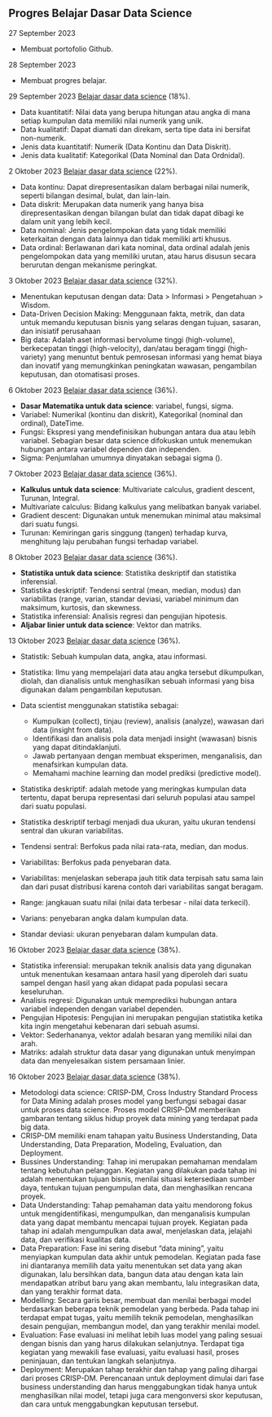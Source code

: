 ## Progres Belajar Dasar Data Science

27 September 2023
- Membuat portofolio Github.

28 September 2023
- Membuat progres belajar.

29 September 2023
[Belajar dasar data science](https://www.dicoding.com/academies/615) (18%).
- Data kuantitatif: Nilai data yang berupa hitungan atau angka di mana setiap kumpulan data memiliki nilai numerik yang unik.
- Data kualitatif: Dapat diamati dan direkam, serta tipe data ini bersifat non-numerik.
- Jenis data kuantitatif: Numerik (Data Kontinu dan Data Diskrit).
- Jenis data kualitatif: Kategorikal (Data Nominal dan Data Ordnidal).

2 Oktober 2023
[Belajar dasar data science](https://www.dicoding.com/academies/615) (22%).
- Data kontinu: Dapat direpresentasikan dalam berbagai nilai numerik, seperti bilangan desimal, bulat, dan lain-lain.
- Data diskrit: Merupakan data numerik yang hanya bisa direpresentasikan dengan bilangan bulat dan tidak dapat dibagi ke dalam unit yang lebih kecil.
- Data nominal: Jenis pengelompokan data yang tidak memiliki keterkaitan dengan data lainnya dan tidak memiliki arti khusus.
- Data ordinal: Berlawanan dari kata nominal, data ordinal adalah jenis pengelompokan data yang memiliki urutan, atau harus disusun secara berurutan dengan mekanisme peringkat.

3 Oktober 2023
[Belajar dasar data science](https://www.dicoding.com/academies/615) (32%).
- Menentukan keputusan dengan data: Data > Informasi > Pengetahuan > Wisdom.
- Data-Driven Decision Making: Menggunaan fakta, metrik, dan data untuk memandu keputusan bisnis yang selaras dengan tujuan, sasaran, dan inisiatif perusahaan
- Big data: Adalah aset informasi bervolume tinggi (high-volume), berkecepatan tinggi (high-velocity), dan/atau beragam tinggi (high-variety) yang menuntut bentuk pemrosesan informasi yang hemat biaya dan inovatif yang memungkinkan peningkatan wawasan, pengambilan keputusan, dan otomatisasi proses.

6 Oktober 2023
[Belajar dasar data science](https://www.dicoding.com/academies/615) (36%).
- **Dasar Matematika untuk data science**: variabel, fungsi, sigma.
- Variabel: Numerikal (kontinu dan diskrit), Kategorikal (nominal dan ordinal), DateTime.
- Fungsi: Ekspresi yang mendefinisikan hubungan antara dua atau lebih variabel. Sebagian besar data science difokuskan untuk menemukan hubungan antara variabel dependen dan independen.
- Sigma: Penjumlahan umumnya dinyatakan sebagai sigma ().

7 Oktober 2023
[Belajar dasar data science](https://www.dicoding.com/academies/615) (36%).
- **Kalkulus untuk data science**: Multivariate calculus, gradient descent, Turunan, Integral.
- Multivariate calculus: Bidang kalkulus yang melibatkan banyak variabel.
- Gradient descent: Digunakan untuk menemukan minimal atau maksimal dari suatu fungsi.
- Turunan: Kemiringan garis singgung (tangen) terhadap kurva, menghitung laju perubahan fungsi terhadap variabel.

8 Oktober 2023
[Belajar dasar data science](https://www.dicoding.com/academies/615) (36%).
- **Statistika untuk data science**: Statistika deskriptif dan statistika inferensial.
- Statistika deskriptif: Tendensi sentral (mean, median, modus) dan variabilitas (range, varian, standar deviasi, variabel minimum dan maksimum, kurtosis, dan skewness.
- Statistika inferensial: Analisis regresi dan pengujian hipotesis.
- **Aljabar linier untuk data science**: Vektor dan matriks.

13 Oktober 2023
[Belajar dasar data science](https://www.dicoding.com/academies/615) (36%).
- Statistik: Sebuah kumpulan data, angka, atau informasi.
- Statistika: Ilmu yang mempelajari data atau angka tersebut dikumpulkan, diolah, dan dianalisis untuk menghasilkan sebuah informasi yang bisa digunakan dalam pengambilan keputusan.
- Data scientist menggunakan statistika sebagai:
  - Kumpulkan (collect), tinjau (review), analisis (analyze), wawasan dari data (insight from data).
  - Identifikasi dan analisis pola data menjadi insight (wawasan) bisnis yang dapat ditindaklanjuti.
  - Jawab pertanyaan dengan membuat eksperimen, menganalisis, dan menafsirkan kumpulan data.
  - Memahami machine learning dan model prediksi (predictive model).
 
- Statistika deskriptif: adalah metode yang meringkas kumpulan data tertentu, dapat berupa representasi dari seluruh populasi atau sampel dari suatu populasi.
- Statistika deskriptif terbagi menjadi dua ukuran, yaitu ukuran tendensi sentral dan ukuran variabilitas.
- Tendensi sentral: Berfokus pada nilai rata-rata, median, dan modus.
- Variabilitas: Berfokus pada penyebaran data.

- Variabilitas: menjelaskan seberapa jauh titik data terpisah satu sama lain dan dari pusat distribusi karena contoh dari variabilitas sangat beragam.
- Range: jangkauan suatu nilai (nilai data terbesar - nilai data terkecil).
- Varians: penyebaran angka dalam kumpulan data.
- Standar deviasi: ukuran penyebaran dalam kumpulan data.

16 Oktober 2023
[Belajar dasar data science](https://www.dicoding.com/academies/615) (38%).
- Statistika inferensial: merupakan teknik analisis data yang digunakan untuk menentukan kesamaan antara hasil yang diperoleh dari suatu sampel dengan hasil yang akan didapat pada populasi secara keseluruhan.
- Analisis regresi: Digunakan untuk memprediksi hubungan antara variabel independen dengan variabel dependen.
- Pengujian Hipotesis: Pengujian ini merupakan pengujian statistika ketika kita ingin mengetahui kebenaran dari sebuah asumsi.
- Vektor: Sederhananya, vektor adalah besaran yang memiliki nilai dan arah.
- Matriks: adalah struktur data dasar yang digunakan untuk menyimpan data dan menyelesaikan sistem persamaan linier. 


16 Oktober 2023
[Belajar dasar data science](https://www.dicoding.com/academies/615) (38%).
- Metodologi data science: CRISP-DM, Cross Industry Standard Process for Data Mining adalah proses model yang berfungsi sebagai dasar untuk proses data science. Proses model CRISP-DM memberikan gambaran tentang siklus hidup proyek data mining yang terdapat pada big data.
- CRISP-DM memiliki enam tahapan yaitu Business Understanding, Data Understanding, Data Preparation, Modeling, Evaluation, dan Deployment.
- Bussines Understanding: Tahap ini merupakan pemahaman mendalam tentang kebutuhan pelanggan. Kegiatan yang dilakukan pada tahap ini adalah menentukan tujuan bisnis, menilai situasi ketersediaan sumber daya, tentukan tujuan pengumpulan data, dan menghasilkan rencana proyek.
- Data Understanding: Tahap pemahaman data yaitu mendorong fokus untuk mengidentifikasi, mengumpulkan, dan menganalisis kumpulan data yang dapat membantu mencapai tujuan proyek. Kegiatan pada tahap ini adalah mengumpulkan data awal, menjelaskan data, jelajahi data, dan verifikasi kualitas data.
- Data Preparation: Fase ini sering disebut “data mining”, yaitu menyiapkan kumpulan data akhir untuk pemodelan. Kegiatan pada fase ini diantaranya memilih data yaitu menentukan set data yang akan digunakan, lalu bersihkan data, bangun data atau dengan kata lain mendapatkan atribut baru yang akan membantu, lalu integrasikan data, dan yang terakhir format data.
- Modelling: Secara garis besar, membuat dan menilai berbagai model berdasarkan beberapa teknik pemodelan yang berbeda. Pada tahap ini terdapat empat tugas, yaitu memilih teknik pemodelan, menghasilkan desain pengujian, membangun model, dan yang terakhir menilai model.
- Evaluation: Fase evaluasi ini melihat lebih luas model yang paling sesuai dengan bisnis dan yang harus dilakukan selanjutnya. Terdapat tiga kegiatan yang mewakili fase evaluasi, yaitu evaluasi hasil, proses peninjauan, dan tentukan langkah selanjutnya.
- Deployment: Merupakan tahap terakhir dan tahap yang paling dihargai dari proses CRISP-DM. Perencanaan untuk deployment dimulai dari fase business understanding dan harus menggabungkan tidak hanya untuk menghasilkan nilai model, tetapi juga cara mengonversi skor keputusan, dan cara untuk menggabungkan keputusan tersebut.

